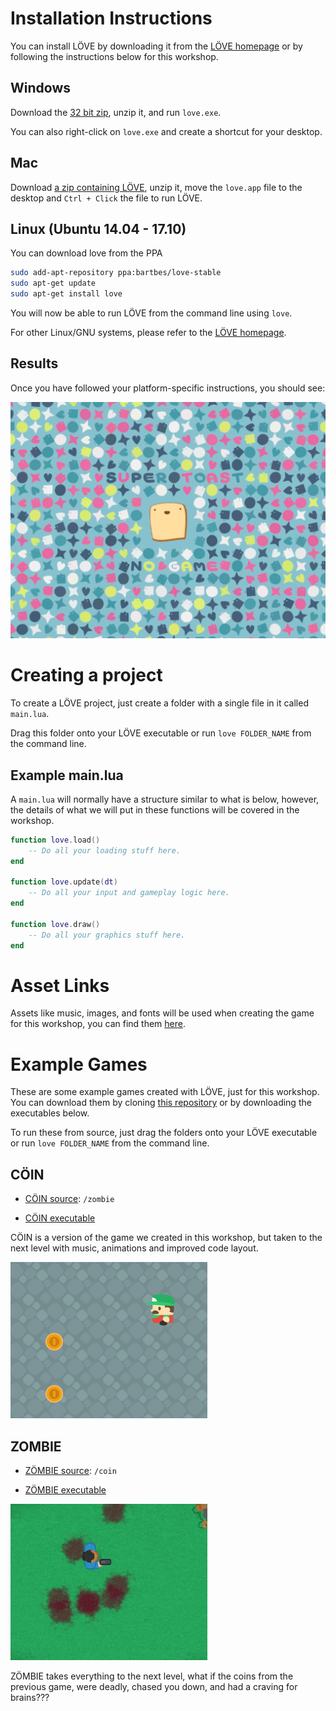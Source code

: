 # Installation Instructions

You can install LÖVE by downloading it from the [LÖVE homepage](https://love2d.org/) or by following the instructions below for this workshop.

## Windows

Download the [32 bit zip](https://bitbucket.org/rude/love/downloads/love-0.10.2-win32.zip), unzip it, and run `love.exe`.

You can also right-click on `love.exe` and create a shortcut for your desktop.

## Mac

Download [a zip containing LÖVE](https://bitbucket.org/rude/love/downloads/love-0.10.2-macosx-x64.zip), unzip it, move the `love.app` file to the desktop and `Ctrl + Click` the file to run LÖVE.

## Linux (Ubuntu 14.04 - 17.10)

You can download love from the PPA

```bash
sudo add-apt-repository ppa:bartbes/love-stable
sudo apt-get update
sudo apt-get install love
```

You will now be able to run LÖVE from the command line using `love`.

For other Linux/GNU systems, please refer to the [LÖVE homepage](https://love2d.org/).

## Results

Once you have followed your platform-specific instructions, you should see:

![Empty LÖVE project](images/love_startup.png)

# Creating a project

To create a LÖVE project, just create a folder with a single file in it called `main.lua`.

Drag this folder onto your LÖVE executable or run `love FOLDER_NAME` from the command line.

## Example main.lua

A `main.lua` will normally have a structure similar to what is below, however, the details of what we will put in these functions will be covered in the workshop.

```lua
function love.load()
    -- Do all your loading stuff here.
end

function love.update(dt)
    -- Do all your input and gameplay logic here.
end

function love.draw()
    -- Do all your graphics stuff here.
end
```

# Asset Links

Assets like music, images, and fonts will be used when creating the game for this workshop, you can find them [here](https://github.com/hackersatcambridge/workshop-love2d/raw/master/content/notes/assets/assets.zip).

# Example Games

These are some example games created with LÖVE, just for this workshop. You can download them by cloning [this repository](https://github.com/hackersatcambridge/workshop-love2d/) or by downloading the executables below.

To run these from source, just drag the folders onto your LÖVE executable or run `love FOLDER_NAME` from the command line.

## CÖIN

- [CÖIN source](/zombie): `/zombie`

- [CÖIN executable](https://gprosser.itch.io/coin)

CÖIN is a version of the game we created in this workshop, but taken to the next level with music, animations and improved code layout.

![CÖIN game video](images/coin.gif)


## ZOMBIE

- [ZÖMBIE source](/coin): `/coin`

- [ZÖMBIE executable](https://gprosser.itch.io/zombie)

![ZÖMBIE game video](images/zombie.gif)

ZÖMBIE takes everything to the next level, what if the coins from the previous game, were deadly, chased you down, and had a craving for brains???



